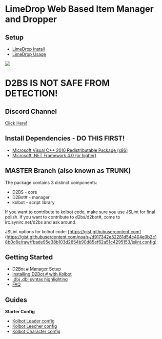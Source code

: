 # LimeDrop Web Based Item Manager and Dropper
## Setup
- [LimeDrop Install](https://github.com/kolton/d2bot-with-kolbot/wiki/Lime-Drop-Install)
- [LimeDrop Usage](https://github.com/kolton/d2bot-with-kolbot/wiki/Lime-Drop-Use)


![](https://i.imgur.com/yUL2KMW.png)

# D2BS IS NOT SAFE FROM DETECTION!

## Discord Channel
[Click Here!](https://discord.gg/FuBG8N2)

## Install Dependencies - DO THIS FIRST!
- [Microsoft Visual C++ 2010 Redistributable Package (x86)](https://www.microsoft.com/en-us/download/details.aspx?id=5555)
- [Microsoft .NET Framework 4.0 (or higher)](https://www.microsoft.com/net/download/Windows/run)

## MASTER Branch (also known as TRUNK)

The package contains 3 distinct components:
- D2BS - core
- D2Bot# - manager
- kolbot - script library

If you want to contribute to kolbot code, make sure you use JSLint for final polish.
If you want to contribute to d2bs/d2bot#, come to irc.synirc.net/d2bs and ask around.

JSLint options for kolbot code: [https://gist.githubusercontent.com](https://gist.githubusercontent.com/noah-/d917342e52281d54c404e0b2c18b0c6e/raw/fbade95e38b103d2654b90d85ef62a51c4295153/jslint.config)

## Getting Started
- [D2Bot # Manager Setup](https://github.com/kolton/d2bot-with-kolbot/wiki/D2Bot-%23-Manager-Setup)
- [Installing D2Bot # with Kolbot](https://github.com/kolton/d2bot-with-kolbot/wiki/Installing-d2bot%23-with-kolbot)
- [.dbj .dbl syntax highlighting](https://github.com/kolton/d2bot-with-kolbot/wiki/.dbj-.dbl-syntax-highlighting)
- [FAQ](https://github.com/kolton/d2bot-with-kolbot/wiki/FAQ)

## Guides
**Starter Config**
- [Kolbot Leader config](https://github.com/kolton/d2bot-with-kolbot/wiki/Kolbot-Leader-config)
- [Kolbot Leecher config](https://github.com/kolton/d2bot-with-kolbot/wiki/Kolbot-Leecher-Starter)
- [Kolbot Character config](https://github.com/kolton/d2bot-with-kolbot/wiki/Kolbot-Character-config)
